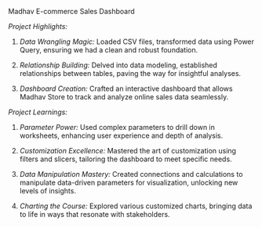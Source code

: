 Madhav E-commerce Sales Dashboard

*Project Highlights:*
1. *Data Wrangling Magic:* Loaded CSV files, transformed data using Power Query, ensuring we had a clean and robust foundation.

2. *Relationship Building:* Delved into data modeling, established relationships between tables, paving the way for insightful analyses.

3. *Dashboard Creation:* Crafted an interactive dashboard that allows Madhav Store to track and analyze online sales data seamlessly.

*Project Learnings:*
1. *Parameter Power:* Used complex parameters to drill down in worksheets, enhancing user experience and depth of analysis.

2. *Customization Excellence:* Mastered the art of customization using filters and slicers, tailoring the dashboard to meet specific needs.

3. *Data Manipulation Mastery:* Created connections and calculations to manipulate data-driven parameters for visualization, unlocking new levels of insights.

4. *Charting the Course:* Explored various customized charts, bringing data to life in ways that resonate with stakeholders.

